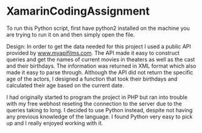# XamarinCodingAssignment

To run this Python script, first have python2 installed on the machine you are trying to run it on and then simply open the file.

Design: In order to get the data needed for this project I used a public API provided by www.myapifilms.com. The API made it easy to construct queries and get the names of current movies in theaters as well as the cast and their birthdays. The information was returned in XML format which also made it easy to parse through. Although the API did not return the specific age of the actors, I designed a function that took their birthdays and calculated their age based on the current date.

I had originally started to program the project in PHP but ran into trouble with my free webhost reseting the connection to the server due to the queries taking to long. I decided to use Python instead, despite not having any previous knowledge of the language. I found Python very easy to pick up and I really enjoyed working with it. 
